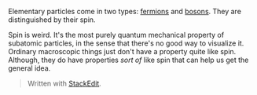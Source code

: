 Elementary particles come in two types: [fermions](https://en.wikipedia.org/wiki/Enrico_Fermi) and [bosons](https://en.wikipedia.org/wiki/Satyendra_Nath_Bose). They are distinguished by their spin.

Spin is weird. It's the most purely quantum mechanical property of subatomic particles, in the sense that there's no good way to visualize it. Ordinary macroscopic things just don't have a property quite like spin. Although, they do have properties *sort of* like spin that can help us get the general idea.




> Written with [StackEdit](https://stackedit.io/).
<!--stackedit_data:
eyJoaXN0b3J5IjpbLTIwNTk4ODg5MDMsLTE0MTY0MzQ0NzgsLT
E2MjUyNjE4MDMsLTI2OTYyMjUyOF19
-->